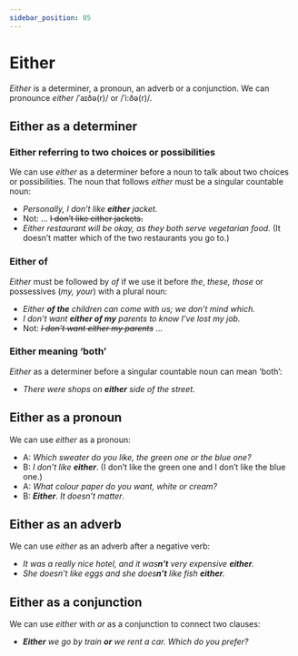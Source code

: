 ```yaml
---
sidebar_position: 05
---
```


# Either

*Either* is a determiner, a pronoun, an adverb or a conjunction. We can pronounce *either* /ˈaɪðə(r)/ or /ˈi:ðə(r)/.

## Either as a determiner

### Either referring to two choices or possibilities

We can use *either* as a determiner before a noun to talk about two choices or possibilities. The noun that follows *either* must be a singular countable noun:

- *Personally, I don’t like **either** jacket.*
- Not: … ~~I don’t like either jackets.~~
- *Either restaurant will be okay, as they both serve vegetarian food.* (It doesn’t matter which of the two restaurants you go to.)

### Either of

*Either* must be followed by *of* if we use it before *the*, *these, those* or possessives (*my, your*) with a plural noun:

- *Either **of the** children can come with us; we don’t mind which.*
- *I don’t want **either of my** parents to know I’ve lost my job.*
- Not: *~~I don’t want either my parents~~* …

### Either meaning ‘both’

*Either* as a determiner before a singular countable noun can mean ‘both’:

- *There were shops on **either** side of the street.*

## Either as a pronoun

We can use *either* as a pronoun:

- A: *Which sweater do you like, the green one or the blue one?*
- B: *I don’t like* ***either***. (I don’t like the green one and I don’t like the blue one.)
- A: *What colour paper do you want, white or cream?*
- B: ***Either***. *It doesn’t matter*.

## Either as an adverb

We can use *either* as an adverb after a negative verb:

- *It was a really nice hotel, and it was**n’t** very expensive **either**.*
- *She doesn’t like eggs and she does**n’t** like fish **either**.*

## Either as a conjunction

We can use *either* with *or* as a conjunction to connect two clauses:

- ***Either*** *we go by train **or** we rent a car. Which do you prefer?*
